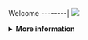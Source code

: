 Welcome
--------|
![](https://media.tenor.com/iVCiM9W7cvYAAAAd/welcome.gif)

<details>
  <summary><b>More information</b></summary>
  
#### ★ Social Accounts ★
<a href="https://www.facebook.com/Denventa.Xayonara.Team.UnlimitedARMY"><img src="https://raw.githubusercontent.com/Dumai-991/Dumai-991/main/Image/images.png" alt="alt text" width="75" height="75"></a>  
# ✭ LIST RANDOM USER AGENT 
  
  
  
### • - [ ( Link Pertama ) ]
### - [ https://whatmyuseragent.com/browser/sb/samsung-browser/96 ]
  # [++]
  # ----- [ ( User Agent ) ] ----- #
  ```Mozilla/5.0 (Linux; Android 7.0; SAMSUNG SM-G935L Build/NRD90M) AppleWebKit/537.36 (KHTML, like Gecko) SamsungBrowser/96.4 Chrome/56.0.2924.87 Mobile Safari/537.36```
### • - [ ( Link Kedua ) ]
### - [ https://whatmyuseragent.com/browser/sb/samsung-browser/9 ]
  # [++]
  # ----- [ ( User Agent ) ] ----- #
  ```Mozilla/5.0 (Linux; Android 6.0; CPH1715 Build/MRA58K) AppleWebKit/537.36 (KHTML, like Gecko) SamsungBrowser/9.2 Chrome/67.0.3396.87 Mobile Safari/537.36```
  
  ```Mozilla/5.0 (Linux; Android 9; SAMSUNG SM-J610G Build/PPR1.180610.011) AppleWebKit/537.36 (KHTML, like Gecko) SamsungBrowser/9.2 Chrome/67.0.3396.87 Mobile Safari/537.36```
  
  ```Mozilla/5.0 (Linux; Android 9; SAMSUNG SM-J610FN Build/PPR1.180610.011) AppleWebKit/537.36 (KHTML, like Gecko) SamsungBrowser/9.2 Chrome/67.0.3396.87 Mobile Safari/537.36```
  
  ```Mozilla/5.0 (Linux; Android 9; SAMSUNG SM-J610F Build/PPR1.180610.011) AppleWebKit/537.36 (KHTML, like Gecko) SamsungBrowser/9.4 Chrome/67.0.3396.87 Mobile Safari/537.36```
  
  ```Mozilla/5.0 (Linux; Android 9; SAMSUNG SM-J610F Build/PPR1.180610.011) AppleWebKit/537.36 (KHTML, like Gecko) SamsungBrowser/9.2 Chrome/67.0.3396.87 Mobile Safari/537.36```
  
  ```Mozilla/5.0 (Linux; Android 9; SAMSUNG SM-J415N Build/PPR1.180610.011) AppleWebKit/537.36 (KHTML, like Gecko) SamsungBrowser/9.4 Chrome/67.0.3396.87 Mobile Safari/537.36```
  
  ```Mozilla/5.0 (Linux; Android 9; SAMSUNG SM-J415N Build/PPR1.180610.011) AppleWebKit/537.36 (KHTML, like Gecko) SamsungBrowser/9.2 Chrome/67.0.3396.87 Mobile Safari/537.36```
  
  ```Mozilla/5.0 (Linux; Android 9; SAMSUNG SM-J415GN Build/PPR1.180610.011) AppleWebKit/537.36 (KHTML, like Gecko) SamsungBrowser/9.2 Chrome/67.0.3396.87 Mobile Safari/537.36```
  
  ```Mozilla/5.0 (Linux; Android 9; SAMSUNG SM-J415G Build/PPR1.180610.011) AppleWebKit/537.36 (KHTML, like Gecko) SamsungBrowser/9.4 Chrome/67.0.3396.87 Mobile Safari/537.36```
  
  ```Mozilla/5.0 (Linux; Android 9; SAMSUNG SM-J415G Build/PPR1.180610.011) AppleWebKit/537.36 (KHTML, like Gecko) SamsungBrowser/9.2 Chrome/67.0.3396.87 Mobile Safari/537.36```
  
  ```Mozilla/5.0 (Linux; Android 9; SAMSUNG SM-J415FN Build/PPR1.180610.011) AppleWebKit/537.36 (KHTML, like Gecko) SamsungBrowser/9.4 Chrome/67.0.3396.87 Mobile Safari/537.36```
  
  ```Mozilla/5.0 (Linux; Android 9; SAMSUNG SM-J415FN Build/PPR1.180610.011) AppleWebKit/537.36 (KHTML, like Gecko) SamsungBrowser/9.2 Chrome/67.0.3396.87 Mobile Safari/537.36```
  
  ```Mozilla/5.0 (Linux; Android 9; SAMSUNG SM-J415F Build/PPR1.180610.011) AppleWebKit/537.36 (KHTML, like Gecko) SamsungBrowser/9.4 Chrome/67.0.3396.87 Mobile Safari/537.36```
  
  ```Mozilla/5.0 (Linux; Android 9; SAMSUNG SM-J415F Build/PPR1.180610.011) AppleWebKit/537.36 (KHTML, like Gecko) SamsungBrowser/9.2 Chrome/67.0.3396.87 Mobile Safari/537.36```
  
  ```Mozilla/5.0 (Linux; Android 9; SAMSUNG SM-A730F Build/PPR1.180610.011) AppleWebKit/537.36 (KHTML, like Gecko) SamsungBrowser/9.4 Chrome/67.0.3396.87 Mobile Safari/537.36```
  
  ```Mozilla/5.0 (Linux; Android 9; SAMSUNG SM-A730F Build/PPR1.180610.011) AppleWebKit/537.36 (KHTML, like Gecko) SamsungBrowser/9.2 Chrome/67.0.3396.87 Mobile Safari/537.36```
  
  ```Mozilla/5.0 (Linux; Android 9; SAMSUNG SM-A730F Build/PPR1.180610.011) AppleWebKit/537.36 (KHTML, like Gecko) SamsungBrowser/9.0 Chrome/67.0.3396.87 Mobile Safari/537.36```
  
  ```Mozilla/5.0 (Linux; Android 8.1.0; SAMSUNG SM-J610FN Build/M1AJQ) AppleWebKit/537.36 (KHTML, like Gecko) SamsungBrowser/9.2 Chrome/67.0.3396.87 Mobile Safari/537.36```
  
  ```Mozilla/5.0 (Linux; Android 8.1.0; SAMSUNG SM-J610F Build/M1AJQ) AppleWebKit/537.36 (KHTML, like Gecko) SamsungBrowser/9.2 Chrome/67.0.3396.87 Mobile Safari/537.36```
  
  ```Mozilla/5.0 (Linux; Android 8.1.0; SAMSUNG SM-J415G Build/M1AJQ) AppleWebKit/537.36 (KHTML, like Gecko) SamsungBrowser/9.2 Chrome/67.0.3396.87 Mobile Safari/537.36```
